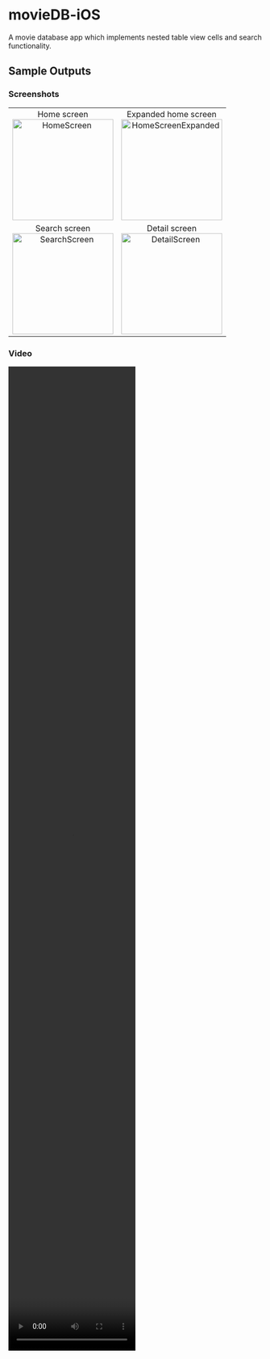 # movieDB-iOS
A movie database app which implements nested table view cells and search functionality.

## Sample Outputs

### Screenshots

<table>
  <tr>
    <td align="center">
      Home screen<br>
      <img src="https://github.com/user-attachments/assets/52dbd326-2bce-43e6-ab7b-c79ad9ab2b74" alt="HomeScreen" width="200">
    </td>
    <td align="center">
      Expanded home screen<br>
      <img src="https://github.com/user-attachments/assets/2bf8bc1b-4941-4984-bfc5-643a94b6a57e" alt="HomeScreenExpanded" width="200">
    </td>
  </tr>
  <tr>
    <td align="center">
      Search screen<br>
      <img src="https://github.com/user-attachments/assets/aeabfc53-37cf-4261-a976-06adc25bfda7" alt="SearchScreen" width="200">
    </td>
    <td align="center">
      Detail screen<br>
      <img src="https://github.com/user-attachments/assets/99a68fb7-4550-4cbe-a144-958bb2a0bc20" alt="DetailScreen" width="200">
    </td>
  </tr>
</table>

### Video
<video width="50%" height="50%" src="https://github.com/user-attachments/assets/12862ed7-3ffe-4ab3-9472-84cca5d81a6b">
</video>
